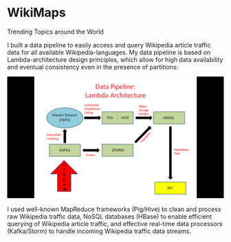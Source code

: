 # WikiMaps
Trending Topics around the World


I built a data pipeline to easily access and query Wikipedia article traffic data for all available Wikipedia-languages. My data pipeline is based on Lambda-architecture design principles, which allow for high data availability and eventual consistency even in the presence of partitions: 

![alt tag](images/Data_Pipeline.png "Data Pipeline")

I used well-known MapReduce frameworks (Pig/Hive) to clean and process raw Wikipedia traffic data, NoSQL databases (HBase) to enable efficient querying of Wikipedia article traffic, and effective real-time data processors (Kafka/Storm) to handle incoming Wikipedia traffic data streams. 












